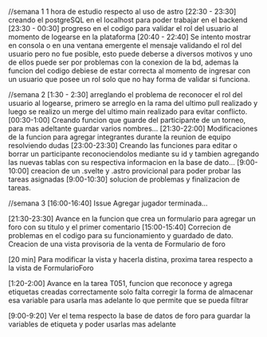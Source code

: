 //semana 1
1 hora de estudio respecto al uso de astro
[22:30 - 23:30] creando el postgreSQL en el localhost para poder trabajar en el backend
[23:30 - 00:30] progreso en el codigo para validar el rol del usuario al momento de logearse en la plataforma
[20:40 - 22:40] Se intento mostrar en consola o en una ventana emergente el mensaje validando el rol del usuario pero no fue posible, esto puede deberse a diversos motivos y uno de ellos puede ser por problemas con la conexion de la bd, ademas la funcion del codigo debiese de estar correcta al momento de ingresar con un usuario que posee un rol solo que no hay forma de validar si funciona.

//semana 2
[1:30 - 2:30] arreglando el problema de reconocer el rol del usuario al logearse, primero se arreglo en la rama del ultimo pull realizado y luego se realizo un merge del ultimo main realizado para evitar conflicto.
[00:30-1:00] Creando funcion que guarde del participante de un torneo, para mas adeltante guardar varios nombres...
[21:30-22:00] Modificaciones de la funcion para agregar integrantes durante la reunion de equipo resolviendo dudas
[23:00-23:30] Creando las funciones para editar o borrar un participante reconociendolos mediante su id y tambien agregando las nuevas tablas con su respectiva informacion en la base de dato...
[9:00-10:00] creacion de un .svelte y .astro provicional para poder probar las tareas asignadas
[9:00-10:30] solucion de problemas y finalizacion de tareas.

//semana 3
[16:00-16:40] Issue Agregar jugador terminada...

[21:30-23:30] Avance en la funcion que crea un formulario para agregar un foro con su titulo y el primer comentario
[15:00-15:40] Correcion de problemas en el codigo para su funcionamiento y guardado de dato. Creacion de una vista provisoria de la venta de Formulario de foro

[20 min] Para modificar la vista y hacerla distina, proxima tarea respecto a la vista de FormularioForo

[1:20-2:00] Avance en la tarea T051, funcion que reconoce y agrega etiquetas creadas correctamente solo falta corregir la forma de almacenar esa variable para usarla mas adelante lo que permite que se pueda filtrar

[9:00-9:20] Ver el tema respecto la base de datos de foro para guardar la variables de etiqueta y poder usarlas mas adelante